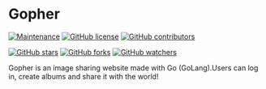 # Gopher

[![Maintenance](https://img.shields.io/badge/Maintained%3F-yes-green.svg)](https://github.com/C-Anirudh/gophr.com/graphs/commit-activity) [![GitHub license](https://img.shields.io/github/license/Naereen/StrapDown.js.svg)](https://github.com/C-Anirudh/gophr.com/blob/master/LICENSE) [![GitHub contributors](https://img.shields.io/github/contributors/C-Anirudh/gophr.com.svg)](https://GitHub.com/C-Anirudh/gophr.com/graphs/contributors/)


[![GitHub stars](https://img.shields.io/github/stars/C-Anirudh/gophr.com.svg?style=social&label=Star&maxAge=2592000)](https://GitHub.com/C-Anirudh/gophr.com/stargazers/) [![GitHub forks](https://img.shields.io/github/forks/C-Anirudh/gophr.com.svg?style=social&label=Fork&maxAge=2592000)](https://GitHub.com/C-Anirudh/gophr.com/network/) [![GitHub watchers](https://img.shields.io/github/watchers/C-Anirudh/gophr.com.svg?style=social&label=Watch&maxAge=2592000)](https://GitHub.com/C-Anirudh/gophr.com/watchers/)


Gopher is an image sharing website made with Go (GoLang).Users can log in, create albums and share it with the world!
